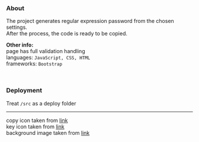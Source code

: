 ### **About**

The project generates regular expression password from the chosen settings. <br/>
After the process, the code is ready to be copied.  <br/>

**Other info:** <br/>
page has full validation handling<br/>
languages: `JavaScript, CSS, HTML`<br/>
frameworks: `Bootstrap`

<br/>

### **Deployment**

Treat `/src` as a deploy folder

---

copy icon taken from [link](https://www.flaticon.com) <br/>
key icon taken from [link](http://www.pngall.com) <br/>
background image taken from [link](https://www.freepik.com/)

